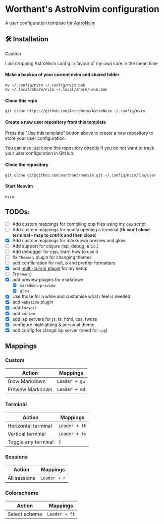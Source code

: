 # Worthant's AstroNvim configuration

A user configuration template for
[AstroNvim](https://github.com/AstroNvim/AstroNvim)

## 🛠️ Installation

> [!CAUTION]  
> I am dropping AstroNvim config in favour of my own core in the mean time

#### Make a backup of your current nvim and shared folder

```shell
mv ~/.config/nvim ~/.config/nvim.bak
mv ~/.local/share/nvim ~/.local/share/nvim.bak
```

#### Clone this repo

```shell
git clone https://github.com/AstroNvim/AstroNvim ~/.config/nvim
```

#### Create a new user repository from this template

Press the "Use this template" button above to create a new repository to store
your user configuration.

You can also just clone this repository directly if you do not want to track
your user configuration in GitHub.

#### Clone the repository

```shell
git clone git@github.com:worthant/neovim.git ~/.config/nvim/lua/user
```

#### Start Neovim

```shell
nvim
```

## TODOs:

- [ ] Add custom mappings for compiling cpp files using my `cmp` script
- [ ] Add custom mappings for neatly opening a terminal (**<leader>th can't
      close terminal - map to cntrl k and then close**)
- [x] Add custom mappings for markdown preview and glow
- [ ] Add support for clojure (lsp, debug, e.t.c.)
- [ ] Add debugger for cpp, learn how to use it
- [ ] fix `Themery` plugin for changing themes
- [ ] add confiluration for null_ls and prettier formatters
- [x] add [multi-cursor plugin](https://github.com/smoka7/multicursors.nvim) for
      my setup
- [ ] Try `Neorg`
- [x] add preview plugins for markdown
  - [x] `markdown-preview`
  - [x] `glow`
- [x] Use those for a while and customise what i feel is needed
- [x] add `wakatime` plugin
- [x] add `lazygit`
- [x] add `bottom`
- [x] add lsp servers for js, ts, html, css, twcss
- [x] configure highlighting & personal theme
- [x] add config for clangd lsp server (need for `cpp`)

## Mappings

### Custom

| Action           | Mappings      |
| ---------------- | ------------- |
| Glow Markdown    | `Leader + gw` |
| Preview Markdown | `Leader + md` |

### Terminal

| Action              | Mappings      |
| ------------------- | ------------- |
| Horizontal terminal | `Leader + th` |
| Vertical terminal   | `Leader + tv` |
| Toggle any terminal | `1`           |

### Sessions

| Action       | Mappings     |
| ------------ | ------------ |
| All sessions | `Leader + r` |

### Colorscheme

| Action        | Mappings      |
| ------------- | ------------- |
| Select scheme | `Leader + ft` |
